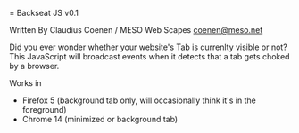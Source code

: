 = Backseat JS v0.1

Written By Claudius Coenen / MESO Web Scapes <coenen@meso.net>

Did you ever wonder whether your website's Tab is currenlty visible or not?
This JavaScript will broadcast events when it detects that a tab
gets choked by a browser.

Works in

* Firefox 5 (background tab only, will occasionally think it's in the foreground)
* Chrome 14 (minimized or background tab)